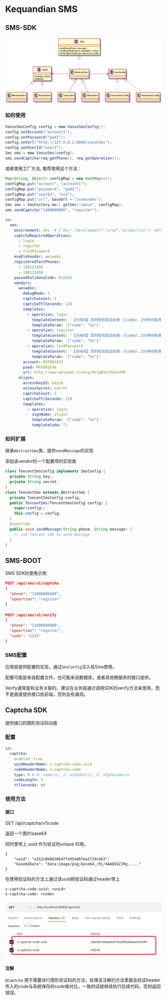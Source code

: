 # Kequandian SMS

## SMS-SDK

![arch](./doc/arch.png?raw=true)



### 如何使用

```java
VanusSmsConfig config = new VanusSmsConfig();
config.setAccount("account1");
config.setPassword("pwd1");
config.setUrl("http://127.0.0.1:8080/vanusSms");
config.setUserId("user1");
Sms sms = new VanusSms(config);
sms.sendCaptcha(req.getPhone(), req.getOperation());
```

或者使用工厂方法, 推荐使用这个方法：
```java
Map<String, Object> configMap = new HashMap<>();
configMap.put("account", "account1");
configMap.put("password", "pwd1");
configMap.put("userId", "uid");
configMap.put("url", baseUrl + "/vanusSms");
Sms sms = SmsFactory.me().getSms("vanus", configMap);
sms.sendCaptcha("1380000000", "register");
```

```yaml
io:
  sms:
    environment: dev  # ["dev","development","prod","production"]: default prod
    captchaRequiredOperations:
      - login
      - register
      - findPassword
    enableVendor: weiwebs
    registeredTestPhones:
      - 180123456
      - 180123458
    passedValidateCode: 010101
    vendors:
      weiwebs:
        debugMode: 1
        captchaCount: 5
        captchaTtlSeconds: 120
        templates:
          - operation: login
            templateContent: '【元咕咕】您的短信验证码是：{code}，2分钟内有效'
            templateParam: '{"code": "%s"}'
          - operation: register
            templateContent: '【元咕咕】您的短信验证码是：{code}，2分钟内有效'
            templateParam: '{"code": "%s"}'
          - operation: findPassword
            templateContent: '【元咕咕】您的短信验证码是：{code}，2分钟内有效'
            templateParam: '{"code": "%s"}'
        account: MXT801633
        pswd: Mxt801636
        url: http://www.weiwebs.cn/msg/HttpBatchSendSM
      aliyun:
        accessKeyId: keyid
        accessSecret: secret
        captchaCount: 5
        captchaTtlSeconds: 120
        templates:
          - operation: login
            signName: aliyun
            templateParam: '{"code": "%s"}'
            templateCode: T1
```

### 如何扩展

继承`AbstractSms`类，提供`sendMessage`的实现

添加该vendor的一个配置项的实现类

```java
class TencentSmsConfig implements SmsConfig {
  private String key;
  private String secret;
}
class TencentSms extends AbstractSms {
  private TencentSmsConfig config;
  public TencentSms(TencentSmsConfig config) {
    super(config);
    this.config = config;
  }
  @override
  public void sendMessage(String phone, String message) {
    // use tencent sdk to send message
  }
}
```



## SMS-BOOT

SMS SDK的使用示例

```json
POST /api/sms/v1/captcha
{
  "phone": "13800000000",
  "opeartion": "register"
}

POST /api/sms/v1/verify
{
  "phone": "13800000000",
  "opeartion": "register",
  "code": "1235"
}
```

### SMS配置

应用层提供配置的实现，通过`SmsConfig`注入给Sms使用。

配置可能是来自配置文件，也可能来自数据库，或者其他微服务的接口提供。

Verify通常是和业务关联的，建议在业务层通过调用SDK的verify方法来使用，而不是直接提供接口给前端，否则会有漏洞。

## Captcha SDK

提供接口的图形验证码功能

### 配置

```yaml
io:
  captcha:
    enabled：true
    uuidHeaderName: x-captcha-code-uuid
    codeHeaderName: x-captcha-code
    type: 0 # 0: numeric, 1: alphabetic, 2: alphanumeric
    codeLength: 5
    ttlSeconds: 60

```

### 使用方法

#### 接口

GET /api/captcha/v1/code

返回一个图片base64

同时里带上 uuid 作为验证时unique ID用。

```
{
    "uuid": "a312c8b042664ffe954d6fea1f19cbb3",
    "base64Data": "data:image/png;base64,/9j/4AAQSkZJRg....."
}
```

在使用验证码的方法上通过该uuid把验证码通过header带上

```
x-captcha-code-uuid: <uuid>
x-captcha-code: <code>
```

![cpatcha](./doc/captcha.png?raw=true)

#### 注解 

`@Captcha` 用于需要进行图形验证码的方法，处理该注解的方法里面会验证header传入的code与系统保存的code做对比，一致的话就继续执行后续代码，否则返回错误。


